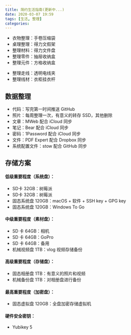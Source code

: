 ```yaml
---
title: 简约生活指南(更新中...)
date: 2020-03-07 19:59
tags: [生活, 整理]
categories: 
---
```

- 衣物整理：手卷压缩袋
- 桌理整理：得力文假架
- 整理材料：得力文件盘
- 整理零件：抽屉收纳盒
- 整理元件：方格收纳盒

<!-- more -->

- 整理走线：透明电线夹
- 整理线材：衣柜挂衣杆

## 数据整理
- 代码：写完第一时间推送 GitHub
- 照片：每周整理一次，有意义的转存 SSD，其他删除
- 文章：MWeb 配合 iCloud 同步
- 笔记：Bear 配合 iCloud 同步
- 密码：1Password 配合 iCloud 同步
- 文件：PDF Expert 配合 Dropbox 同步
- 系统配置文件：stow 配合 GitHub 同步

## 存储方案
#### 低级重要程度（系统盘）：
- SD卡 32GB：树莓派
- SD卡 32GB：树莓派
- 固态系统盘 120GB：macOS + 软件 + SSH key + GPG key
- 固态系统盘 120GB：Windows To Go

#### 中级重要程度（素材盘）：
- SD 卡 64GB：相机
- SD 卡 64GB：GoPro
- SD 卡 64GB：备用
- 机械视频盘 1TB：vlog 视频存储备份

#### 高级重要程度（存储盘）：
- 固态相册盘 1TB：有意义的照片和视频
- 机械备份盘 1TB：对相册盘进行备份

#### 最高重要程度（加密盘）：
- 固态虚拟盘 120GB：全盘加密存储虚拟机

#### 硬件安全密钥：
- Yubikey 5
